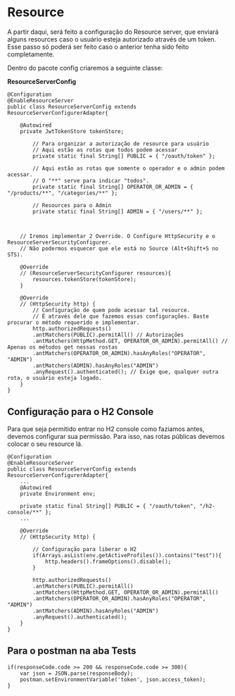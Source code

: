 # Resource

A partir daqui, será feito a configuração do Resource server, que enviará alguns resources caso o usuário esteja autorizado através de um token. Esse passo só poderá ser feito caso o anterior tenha sido feito completamente.

Dentro do pacote config criaremos a seguinte classe:

**ResourceServerConfig**

```
@Configuration
@EnableResourceServer
public class ResourceServerConfig extends ResourceServerConfigurerAdapter{

    @Autowired
    private JwtTokenStore tokenStore;

        // Para organizar a autorização de resource para usuário
        // Aqui estão as rotas que todos podem acessar
        private static final String[] PUBLIC = { "/oauth/token" };

        // Aqui estão as rotas que somente o operador e o admin podem acessar.
        // O "**" serve para indicar "todos".
        private static final String[] OPERATOR_OR_ADMIN = { "/products/**", "/categories/**" };

        // Resources para o Admin
        private static final String[] ADMIN = { "/users/**" };



    // Iremos implementar 2 Override. O Configure HttpSecurity e o ResourceServerSecurityConfigurer.
    // Não podermos esquecer que ele está no Source (Alt+Shift+S no STS).

    @Override
    // (ResourceServerSecurityConfigurer resources){
        resources.tokenStore(tokenStore);
    }

    @Override
    // (HttpSecurity http) {
        // Configuração de quem pode acessar tal resource.
        // É através dele que fazemos essas configurações. Baste procurar o método requerido e implementar.
        http.authorizedRequests()
        .antMatchers(PUBLIC).permitAll() // Autorizações
        .antMatchers(HttpMethod.GET, OPERATOR_OR_ADMIN).permitAll() // Apenas os métodos get nessas rostas
        .antMatchers(OPERATOR_OR_ADMIN).hasAnyRoles("OPERATOR", "ADMIN")
        .antMatchers(ADMIN).hasAnyRoles("ADMIN")
        .anyRequest().authenticated(); // Exige que, qualquer outra rota, o usuário esteja logado.
    }
}
```

## Configuração para o H2 Console

Para que seja permitido entrar no H2 console como faziamos antes, devemos configurar sua permissão. Para isso, nas rotas públicas devemos colocar o seu resource lá.

```
@Configuration
@EnableResourceServer
public class ResourceServerConfig extends ResourceServerConfigurerAdapter{
    ...
    @Autowired
    private Environment env;

    private static final String[] PUBLIC = { "/oauth/token", "/h2-console/**" };
    ...

    @Override
    // (HttpSecurity http) {

        // Configuração para liberar o H2
        if(Arrays.asList(env.getActiveProfiles()).contains("test")){
            http.headers().frameOptions().disable();
        }

        http.authorizedRequests()
        .antMatchers(PUBLIC).permitAll() 
        .antMatchers(HttpMethod.GET, OPERATOR_OR_ADMIN).permitAll()
        .antMatchers(OPERATOR_OR_ADMIN).hasAnyRoles("OPERATOR", "ADMIN")
        .antMatchers(ADMIN).hasAnyRoles("ADMIN")
        .anyRequest().authenticated();
    }
}
```

## Para o postman na aba Tests

```
if(responseCode.code >= 200 && responseCode.code >= 300){
    var json = JSON.parse(responseBody);
    postman.setEnvironmentVariable('token', json.access_token);
}
```